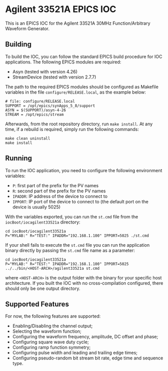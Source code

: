 Agilent 33521A EPICS IOC
========================

This is an EPICS IOC for the Agilent 33521A 30MHz Function/Arbitrary Waveform
Generator.

## Building

To build the IOC, you can follow the standard EPICS build procedure for IOC
applications. The following EPICS modules are required:

- Asyn (tested with version 4.26)
- StreamDevice (tested with version 2.7.7)

The path to the required EPICS modules should be configured as Makefile
variables in the file `configure/RELEASE.local`, as the example below:

    # file: configure/RELEASE.local
    SUPPORT = /opt/epics/synApps_5_8/support
    ASYN = $(SUPPORT)/asyn-4-26
    STREAM = /opt/epics/stream

Afterwards, from the root repository directory, run `make install`. At any time,
if a rebuild is required, simply run the following commands:

    make clean uninstall
    make install

## Running

To run the IOC application, you need to configure the following environment
variables:

- `P`: first part of the prefix for the PV names
- `R`: second part of the prefix for the PV names
- `IPADDR`: IP address of the device to connect to
- `IPPORT`: IP port of the device to connect to (the default port on the device
  is usually 5025)

With the variables exported, you can run the `st.cmd` file from the
`iocBoot/iocagilent33521a` directory:

    cd iocBoot/iocagilent33521a
    P="MYLAB:" R="TEST:" IPADDR="192.168.1.100" IPPORT=5025 ./st.cmd

If your shell fails to execute the `st.cmd` file you can run the application
binary directly by passing the `st.cmd` file name as a parameter:

    cd iocBoot/iocagilent33521a
    P="MYLAB:" R="TEST:" IPADDR="192.168.1.100" IPPORT=5025 ../../bin/<HOST-ARCH>/agilent33521a st.cmd

where `<HOST-ARCH>` is the output folder with the binary for your specific host
architecture. If you built the IOC with no cross-compilation configured, there
should only be one output directory.

## Supported Features

For now, the following features are supported:

- Enabling/Disabling the channel output;
- Selecting the waveform function;
- Configuring the waveform frequency, amplitude, DC offset and phase;
- Configuring square wave duty cycle;
- Configuring ramp function symmetry;
- Configuring pulse width and leading and trailing edge times;
- Configuring pseudo-random bit stream bit rate, edge time and sequence type.
